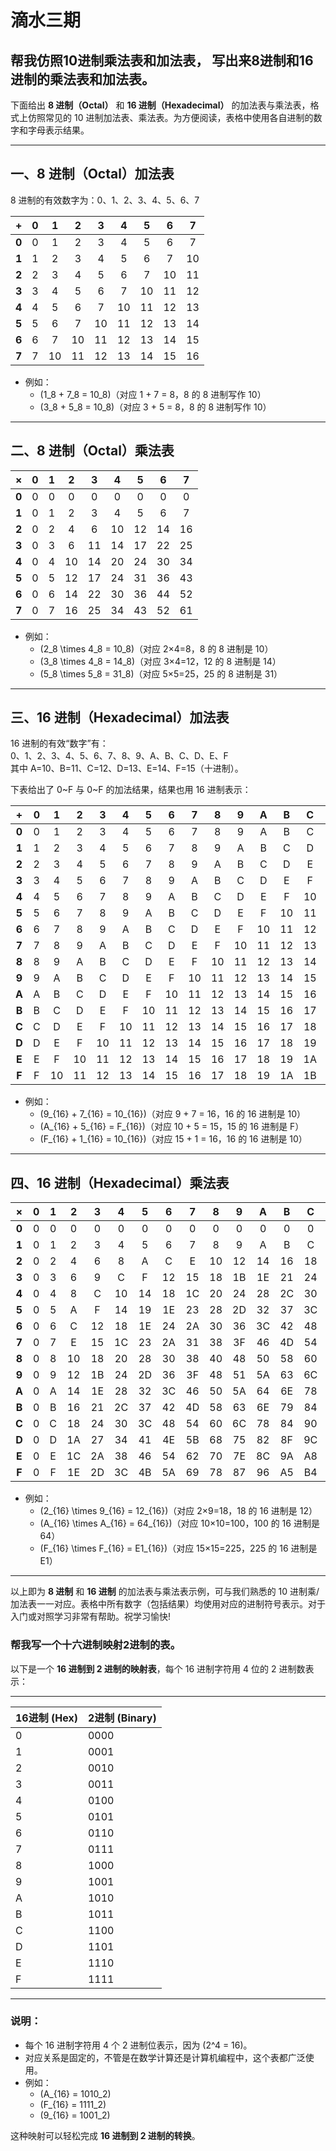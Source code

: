 # 滴水三期

## 帮我仿照10进制乘法表和加法表， 写出来8进制和16进制的乘法表和加法表。

下面给出 **8 进制（Octal）** 和 **16 进制（Hexadecimal）** 的加法表与乘法表，格式上仿照常见的 10 进制加法表、乘法表。为方便阅读，表格中使用各自进制的数字和字母表示结果。

---

## 一、8 进制（Octal）加法表

8 进制的有效数字为：0、1、2、3、4、5、6、7

| +  | 0  | 1  | 2  | 3  | 4  | 5  | 6  | 7  |
|:--:|:--:|:--:|:--:|:--:|:--:|:--:|:--:|:--:|
| **0** | 0  | 1  | 2  | 3  | 4  | 5  | 6  | 7  |
| **1** | 1  | 2  | 3  | 4  | 5  | 6  | 7  | 10 |
| **2** | 2  | 3  | 4  | 5  | 6  | 7  | 10 | 11 |
| **3** | 3  | 4  | 5  | 6  | 7  | 10 | 11 | 12 |
| **4** | 4  | 5  | 6  | 7  | 10 | 11 | 12 | 13 |
| **5** | 5  | 6  | 7  | 10 | 11 | 12 | 13 | 14 |
| **6** | 6  | 7  | 10 | 11 | 12 | 13 | 14 | 15 |
| **7** | 7  | 10 | 11 | 12 | 13 | 14 | 15 | 16 |

- 例如：  
  - \(1_8 + 7_8 = 10_8\)（对应 1 + 7 = 8，8 的 8 进制写作 10）  
  - \(3_8 + 5_8 = 10_8\)（对应 3 + 5 = 8，8 的 8 进制写作 10）

---

## 二、8 进制（Octal）乘法表

| ×  | 0  | 1  | 2  | 3  | 4  | 5  | 6  | 7  |
|:--:|:--:|:--:|:--:|:--:|:--:|:--:|:--:|:--:|
| **0** | 0  | 0  | 0  | 0  | 0  | 0  | 0  | 0  |
| **1** | 0  | 1  | 2  | 3  | 4  | 5  | 6  | 7  |
| **2** | 0  | 2  | 4  | 6  | 10 | 12 | 14 | 16 |
| **3** | 0  | 3  | 6  | 11 | 14 | 17 | 22 | 25 |
| **4** | 0  | 4  | 10 | 14 | 20 | 24 | 30 | 34 |
| **5** | 0  | 5  | 12 | 17 | 24 | 31 | 36 | 43 |
| **6** | 0  | 6  | 14 | 22 | 30 | 36 | 44 | 52 |
| **7** | 0  | 7  | 16 | 25 | 34 | 43 | 52 | 61 |

- 例如：  
  - \(2_8 \times 4_8 = 10_8\)（对应 2×4=8，8 的 8 进制是 10）  
  - \(3_8 \times 4_8 = 14_8\)（对应 3×4=12，12 的 8 进制是 14）  
  - \(5_8 \times 5_8 = 31_8\)（对应 5×5=25，25 的 8 进制是 31）

---

## 三、16 进制（Hexadecimal）加法表

16 进制的有效“数字”有：  
0、1、2、3、4、5、6、7、8、9、A、B、C、D、E、F  
其中 A=10、B=11、C=12、D=13、E=14、F=15（十进制）。

下表给出了 0~F 与 0~F 的加法结果，结果也用 16 进制表示：

| +  | 0  | 1  | 2  | 3  | 4  | 5  | 6  | 7  | 8  | 9  | A  | B  | C  | D  | E  | F  |
|:--:|:--:|:--:|:--:|:--:|:--:|:--:|:--:|:--:|:--:|:--:|:--:|:--:|:--:|:--:|:--:|:--:|
| **0** | 0  | 1  | 2  | 3  | 4  | 5  | 6  | 7  | 8  | 9  | A  | B  | C  | D  | E  | F  |
| **1** | 1  | 2  | 3  | 4  | 5  | 6  | 7  | 8  | 9  | A  | B  | C  | D  | E  | F  | 10 |
| **2** | 2  | 3  | 4  | 5  | 6  | 7  | 8  | 9  | A  | B  | C  | D  | E  | F  | 10 | 11 |
| **3** | 3  | 4  | 5  | 6  | 7  | 8  | 9  | A  | B  | C  | D  | E  | F  | 10 | 11 | 12 |
| **4** | 4  | 5  | 6  | 7  | 8  | 9  | A  | B  | C  | D  | E  | F  | 10 | 11 | 12 | 13 |
| **5** | 5  | 6  | 7  | 8  | 9  | A  | B  | C  | D  | E  | F  | 10 | 11 | 12 | 13 | 14 |
| **6** | 6  | 7  | 8  | 9  | A  | B  | C  | D  | E  | F  | 10 | 11 | 12 | 13 | 14 | 15 |
| **7** | 7  | 8  | 9  | A  | B  | C  | D  | E  | F  | 10 | 11 | 12 | 13 | 14 | 15 | 16 |
| **8** | 8  | 9  | A  | B  | C  | D  | E  | F  | 10 | 11 | 12 | 13 | 14 | 15 | 16 | 17 |
| **9** | 9  | A  | B  | C  | D  | E  | F  | 10 | 11 | 12 | 13 | 14 | 15 | 16 | 17 | 18 |
| **A** | A  | B  | C  | D  | E  | F  | 10 | 11 | 12 | 13 | 14 | 15 | 16 | 17 | 18 | 19 |
| **B** | B  | C  | D  | E  | F  | 10 | 11 | 12 | 13 | 14 | 15 | 16 | 17 | 18 | 19 | 1A |
| **C** | C  | D  | E  | F  | 10 | 11 | 12 | 13 | 14 | 15 | 16 | 17 | 18 | 19 | 1A | 1B |
| **D** | D  | E  | F  | 10 | 11 | 12 | 13 | 14 | 15 | 16 | 17 | 18 | 19 | 1A | 1B | 1C |
| **E** | E  | F  | 10 | 11 | 12 | 13 | 14 | 15 | 16 | 17 | 18 | 19 | 1A | 1B | 1C | 1D |
| **F** | F  | 10 | 11 | 12 | 13 | 14 | 15 | 16 | 17 | 18 | 19 | 1A | 1B | 1C | 1D | 1E |

- 例如：  
  - \(9_{16} + 7_{16} = 10_{16}\)（对应 9 + 7 = 16，16 的 16 进制是 10）  
  - \(A_{16} + 5_{16} = F_{16}\)（对应 10 + 5 = 15，15 的 16 进制是 F）  
  - \(F_{16} + 1_{16} = 10_{16}\)（对应 15 + 1 = 16，16 的 16 进制是 10）

---

## 四、16 进制（Hexadecimal）乘法表

| ×  | 0  | 1  | 2  | 3  | 4  | 5  | 6  | 7  | 8  | 9  | A  | B  | C  | D  | E  | F  |
|:--:|:--:|:--:|:--:|:--:|:--:|:--:|:--:|:--:|:--:|:--:|:--:|:--:|:--:|:--:|:--:|:--:|
| **0** | 0  | 0  | 0  | 0  | 0  | 0  | 0  | 0  | 0  | 0  | 0  | 0  | 0  | 0  | 0  | 0  |
| **1** | 0  | 1  | 2  | 3  | 4  | 5  | 6  | 7  | 8  | 9  | A  | B  | C  | D  | E  | F  |
| **2** | 0  | 2  | 4  | 6  | 8  | A  | C  | E  | 10 | 12 | 14 | 16 | 18 | 1A | 1C | 1E |
| **3** | 0  | 3  | 6  | 9  | C  | F  | 12 | 15 | 18 | 1B | 1E | 21 | 24 | 27 | 2A | 2D |
| **4** | 0  | 4  | 8  | C  | 10 | 14 | 18 | 1C | 20 | 24 | 28 | 2C | 30 | 34 | 38 | 3C |
| **5** | 0  | 5  | A  | F  | 14 | 19 | 1E | 23 | 28 | 2D | 32 | 37 | 3C | 41 | 46 | 4B |
| **6** | 0  | 6  | C  | 12 | 18 | 1E | 24 | 2A | 30 | 36 | 3C | 42 | 48 | 4E | 54 | 5A |
| **7** | 0  | 7  | E  | 15 | 1C | 23 | 2A | 31 | 38 | 3F | 46 | 4D | 54 | 5B | 62 | 69 |
| **8** | 0  | 8  | 10 | 18 | 20 | 28 | 30 | 38 | 40 | 48 | 50 | 58 | 60 | 68 | 70 | 78 |
| **9** | 0  | 9  | 12 | 1B | 24 | 2D | 36 | 3F | 48 | 51 | 5A | 63 | 6C | 75 | 7E | 87 |
| **A** | 0  | A  | 14 | 1E | 28 | 32 | 3C | 46 | 50 | 5A | 64 | 6E | 78 | 82 | 8C | 96 |
| **B** | 0  | B  | 16 | 21 | 2C | 37 | 42 | 4D | 58 | 63 | 6E | 79 | 84 | 8F | 9A | A5 |
| **C** | 0  | C  | 18 | 24 | 30 | 3C | 48 | 54 | 60 | 6C | 78 | 84 | 90 | 9C | A8 | B4 |
| **D** | 0  | D  | 1A | 27 | 34 | 41 | 4E | 5B | 68 | 75 | 82 | 8F | 9C | A9 | B6 | C3 |
| **E** | 0  | E  | 1C | 2A | 38 | 46 | 54 | 62 | 70 | 7E | 8C | 9A | A8 | B6 | C4 | D2 |
| **F** | 0  | F  | 1E | 2D | 3C | 4B | 5A | 69 | 78 | 87 | 96 | A5 | B4 | C3 | D2 | E1 |

- 例如：  
  - \(2_{16} \times 9_{16} = 12_{16}\)（对应 2×9=18，18 的 16 进制是 12）  
  - \(A_{16} \times A_{16} = 64_{16}\)（对应 10×10=100，100 的 16 进制是 64）  
  - \(F_{16} \times F_{16} = E1_{16}\)（对应 15×15=225，225 的 16 进制是 E1）

---

以上即为 **8 进制** 和 **16 进制** 的加法表与乘法表示例，可与我们熟悉的 10 进制乘/加法表一一对应。表格中所有数字（包括结果）均使用对应的进制符号表示。对于入门或对照学习非常有帮助。祝学习愉快!



### 帮我写一个十六进制映射2进制的表。

以下是一个 **16 进制到 2 进制的映射表**，每个 16 进制字符用 4 位的 2 进制数表示：

---

| **16进制 (Hex)** | **2进制 (Binary)** |
|------------------|-------------------|
| 0                | 0000             |
| 1                | 0001             |
| 2                | 0010             |
| 3                | 0011             |
| 4                | 0100             |
| 5                | 0101             |
| 6                | 0110             |
| 7                | 0111             |
| 8                | 1000             |
| 9                | 1001             |
| A                | 1010             |
| B                | 1011             |
| C                | 1100             |
| D                | 1101             |
| E                | 1110             |
| F                | 1111             |

---

### 说明：
- 每个 16 进制字符用 4 个 2 进制位表示，因为 \(2^4 = 16\)。  
- 对应关系是固定的，不管是在数学计算还是计算机编程中，这个表都广泛使用。  
- 例如：
  - \(A_{16} = 1010_2\)  
  - \(F_{16} = 1111_2\)  
  - \(9_{16} = 1001_2\)  

这种映射可以轻松完成 **16 进制到 2 进制的转换**。